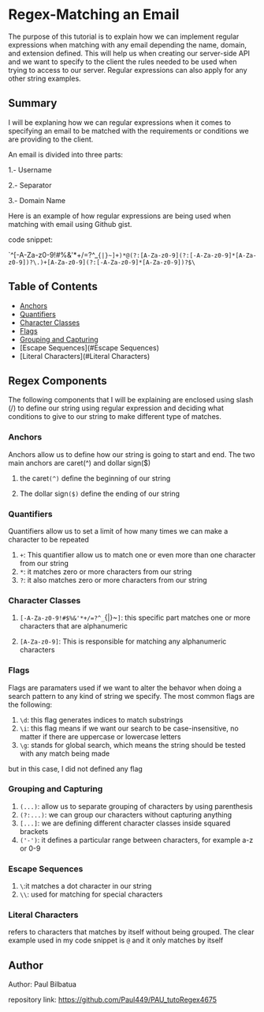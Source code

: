 # Regex-Matching an Email

The purpose of this tutorial is to explain how we can implement regular expressions when matching with any email depending
the name, domain, and extension defined. This will help us when creating our server-side API and we want to specify to the
client the rules needed to be used when trying to access to our server. Regular expressions can also apply for any other string examples.

## Summary

I will be explaning how we can regular expressions when it comes to specifying an email to be matched with the requirements or conditions
we are providing to the client. 

An email is divided into three parts:

1.- Username

2.- Separator

3.- Domain Name

Here is an example of how regular expressions are being used when matching with email using Github gist.

code snippet:

\`^[-A-Za-z0-9!#$%&'*+/=?^_`{|}~]+(?:\.[-A-Za-z0-9!#$%&'*+/=?^_`{|}~]+)*@(?:[A-Za-z0-9](?:[-A-Za-z0-9]*[A-Za-z0-9])?\.)+[A-Za-z0-9](?:[-A-Za-z0-9]*[A-Za-z0-9])?$\`

## Table of Contents

- [Anchors](#anchors)
- [Quantifiers](#quantifiers)
- [Character Classes](#character-classes)
- [Flags](#flags)
- [Grouping and Capturing](#grouping-and-capturing)
- [Escape Sequences](#Escape Sequences)
- [Literal Characters](#Literal Characters)

## Regex Components

The following components that I will be explaining are enclosed using slash (/)
to define our string using regular expression and deciding what conditions to give
to our string to make different type of matches.

### Anchors

Anchors allow us to define how our string is going to start and end. The two main anchors are caret(^) and dollar sign($)

1. the caret`(^)` define the beginning of our string

2. The dollar sign`($)` define the ending of our string

### Quantifiers

Quantifiers allow us to set a limit of how many times we can make a character to be repeated

1. `+`: This quantifier allow us to match one or even more than one character from our string
2. `*`: it matches zero or more characters from our string
3. `?`: it also matches zero or more characters from our string

### Character Classes

1. `[-A-Za-z0-9!#$%&'*+/=?^_`{|}~`]`: this specific part matches one or more characters that are alphanumeric

2. `[A-Za-z0-9]`: This is responsible for matching any alphanumeric characters

### Flags

Flags are paramaters used if we want to alter the behavor when doing a search pattern to any kind of string we specify.
The most common flags are the following:

  1. `\d`: this flag generates indices to match substrings
  2. `\i`: this flag means if we want our search to be case-insensitive, no matter if there are uppercase or lowercase letters
  3. `\g`: stands for global search, which means the string should be tested with any match being made

but in this case, I did not defined any flag

### Grouping and Capturing

1. `(...)`: allow us to separate grouping of characters by using parenthesis
2. `(?:...)`: we can group our characters without capturing anything
3. `[...]`: we are defining different character classes inside squared brackets
4. `('-')`: it defines a particular range between characters, for example a-z or 0-9

### Escape Sequences

1. `\`:it matches a dot character in our string
2. `\\`: used for matching for special characters

### Literal Characters

refers to characters that matches by itself without being grouped. The clear example used in my code snippet is `@` and it only matches by itself

## Author

Author: Paul Bilbatua

repository link: https://github.com/Paul449/PAU_tutoRegex4675
